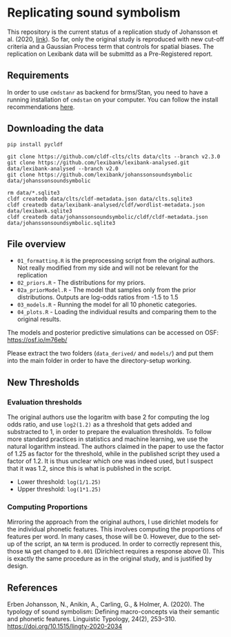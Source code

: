 # Replicating sound symbolism

This repository is the current status of a replication study of Johansson et al. (2020, [link](https://doi.org/10.1515/lingty-2020-2034)). So far, only the original study is reproduced with new cut-off criteria and a Gaussian Process term that controls for spatial biases. The replication on Lexibank data will be submittd as a Pre-Registered report.

## Requirements

In order to use `cmdstanr` as backend for brms/Stan, you need to have a running installation of `cmdstan` on your computer. You can follow the install recommendations [here](https://github.com/stan-dev/cmdstanr?tab=readme-ov-file#installation).

## Downloading the data

```shell
pip install pycldf
```

```shell
git clone https://github.com/cldf-clts/clts data/clts --branch v2.3.0
git clone https://github.com/lexibank/lexibank-analysed.git data/lexibank-analysed --branch v2.0
git clone https://github.com/lexibank/johanssonsoundsymbolic data/johanssonsoundsymbolic

rm data/*.sqlite3
cldf createdb data/clts/cldf-metadata.json data/clts.sqlite3
cldf createdb data/lexibank-analysed/cldf/wordlist-metadata.json data/lexibank.sqlite3
cldf createdb data/johanssonsoundsymbolic/cldf/cldf-metadata.json data/johanssonsoundsymbolic.sqlite3
```

## File overview

- `01_formatting.R` is the preprocessing script from the original authors. Not really modified from my side and will not be relevant for the replication
- `02_priors.R` - The distributions for my priors.
- `02a_priorModel.R` - The model that samples only from the prior distributions. Outputs are log-odds ratios from -1.5 to 1.5
- `03_models.R` - Running the model for all 10 phonetic categories.
- `04_plots.R` - Loading the individual results and comparing them to the original results.

The models and posterior predictive simulations can be accessed on OSF: <https://osf.io/m76eb/>

Please extract the two folders (`data_derived/` and `models/`) and put them into the main folder in order to have the directory-setup working.

## New Thresholds

### Evaluation thresholds

The original authors use the logaritm with base 2 for computing the log odds ratio, and use `log2(1.2)` as a threshold that gets added and substracted to 1, in order to prepare the evaluation thresholds. To follow more standard practices in statistics and machine learning, we use the natural logarithm instead. The authors claimed in the paper to use the factor of 1.25 as factor for the threshold, while in the published script they used a factor of 1.2. It is thus unclear which one was indeed used, but I suspect that it was 1.2, since this is what is published in the script.

- Lower threshold: `log(1/1.25)`
- Upper threshold: `log(1*1.25)`

### Computing Proportions

Mirroring the approach from the original authors, I use dirichlet models for the individual phonetic features. This involves computing the proportions of features per word. In many cases, those will be 0. However, due to the set-up of the script, an `NA` term is produced. In order to correctly represent this, those `NA` get changed to `0.001` (Dirichlect requires a response above 0). This is exactly the same procedure as in the original study, and is justified by design.

## References

Erben Johansson, N., Anikin, A., Carling, G., & Holmer, A. (2020). The typology of sound symbolism: Defining macro-concepts via their semantic and phonetic features. Linguistic Typology, 24(2), 253–310. https://doi.org/10.1515/lingty-2020-2034
